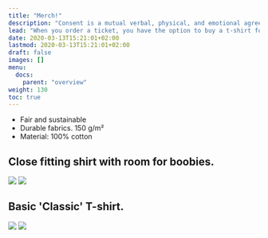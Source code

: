 ```yaml
---
title: "Merch!"
description: "Consent is a mutual verbal, physical, and emotional agreement that happens without manipulation, threats, or head games."
lead: "When you order a ticket, you have the option to buy a t-shirt for 20€."
date: 2020-03-13T15:21:01+02:00
lastmod: 2020-03-13T15:21:01+02:00
draft: false
images: []
menu: 
  docs:
    parent: "overview"
weight: 130
toc: true
---
```

* Fair and sustainable
* Durable fabrics. 150 g/m²
* Material: 100% cotton 

## Close fitting shirt with room for boobies.
![](./assets/f-shirts.png)
![](./assets/f-size.png)

## Basic 'Classic' T-shirt.
![](./assets/m-shirts.png)
![](./assets/m-size.png)
